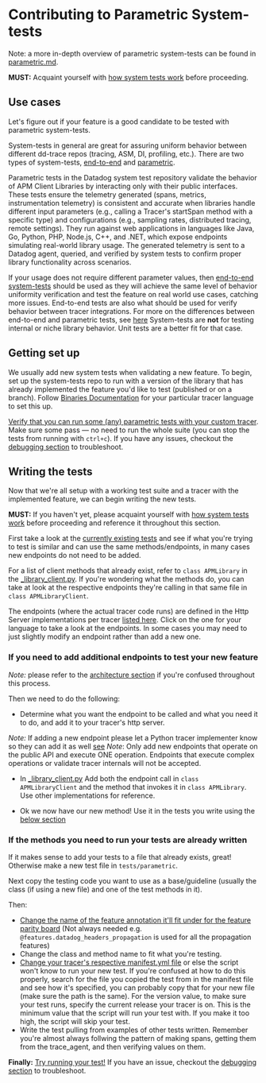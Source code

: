 # Contributing to Parametric System-tests

Note: a more in-depth overview of parametric system-tests can be found in [parametric.md](parametric.md).

**MUST:** Acquaint yourself with [how system tests work](parametric.md#architecture-how-system-tests-work) before proceeding.

## Use cases

Let's figure out if your feature is a good candidate to be tested with parametric system-tests.

System-tests in general are great for assuring uniform behavior between different dd-trace repos (tracing, ASM, DI, profiling, etc.). There are two types of system-tests, [end-to-end](/docs/README.md) and [parametric](/docs/scenarios/parametric.md).

Parametric tests in the Datadog system test repository validate the behavior of APM Client Libraries by interacting only with their public interfaces. These tests ensure the telemetry generated (spans, metrics, instrumentation telemetry) is consistent and accurate when libraries handle different input parameters (e.g., calling a Tracer's startSpan method with a specific type) and configurations (e.g., sampling rates, distributed tracing, remote settings). They run against web applications in languages like Java, Go, Python, PHP, Node.js, C++, and .NET, which expose endpoints simulating real-world library usage. The generated telemetry is sent to a Datadog agent, queried, and verified by system tests to confirm proper library functionality across scenarios.

If your usage does not require different parameter values, then [end-to-end system-tests](/docs/README.md) should be used as they will achieve the same level of behavior uniformity verification and test the feature on real world use cases, catching more issues. End-to-end tests are also what should be used for verify behavior between tracer integrations.
For more on the differences between end-to-end and parametric tests, see [here](/docs/scenarios/README.md#scenarios)
System-tests are **not** for testing internal or niche library behavior. Unit tests are a better fit for that case.

## Getting set up

We usually add new system tests when validating a new feature. To begin, set up the system-tests repo to run with a version of the library that has already implemented the feature you'd like to test (published or on a branch).
Follow [Binaries Documentation](../execute/binaries.md) for your particular tracer language to set this up.

[Verify that you can run some (any) parametric tests with your custom tracer](parametric.md#running-the-tests). Make sure some pass — no need to run the whole suite (you can stop the tests from running with `ctrl+c`). If you have any issues, checkout the [debugging section](parametric.md#debugging) to troubleshoot.

## Writing the tests

Now that we're all setup with a working test suite and a tracer with the implemented feature, we can begin writing the new tests.

**MUST:** If you haven't yet, please acquaint yourself with [how system tests work](parametric.md#architecture-how-system-tests-work) before proceeding and reference it throughout this section.

First take a look at the [currently existing tests](/tests/parametric) and see if what you're trying to test is similar and can use the same methods/endpoints, in many cases new endpoints do not need to be added.

For a list of client methods that already exist, refer to `class APMLibrary` in the [_library_client.py](/utils/parametric/_library_client.py). If you're wondering what the methods do, you can take at look at the respective endpoints they're calling in that same file in `class APMLibraryClient`.

The endpoints (where the actual tracer code runs) are defined in the Http Server implementations per tracer [listed here](parametric.md#http-server-implementations). Click on the one for your language to take a look at the endpoints. In some cases you may need to just slightly modify an endpoint rather than add a new one.

### If you need to add additional endpoints to test your new feature

*Note:* please refer to the [architecture section](parametric.md#architecture-how-system-tests-work) if you're confused throughout this process.

Then we need to do the following:

* Determine what you want the endpoint to be called and what you need it to do, and add it to your tracer's http server.

*Note:* If adding a new endpoint please let a Python tracer implementer know so they can add it as well [see](parametric.md#shared-interface)
*Note*: Only add new endpoints that operate on the public API and execute ONE operation. Endpoints that execute complex operations or validate tracer internals will not be accepted.
* In [_library_client.py](/utils/parametric/_library_client.py) Add both the endpoint call in `class APMLibraryClient` and the method that invokes it in `class APMLibrary`. Use other implementations for reference.

* Ok we now have our new method! Use it in the tests you write using the [below section](#if-the-methods-you-need-to-run-your-tests-are-already-written)

### If the methods you need to run your tests are already written

If it makes sense to add your tests to a file that already exists, great! Otherwise make a new test file in `tests/parametric`.

Next copy the testing code you want to use as a base/guideline (usually the class (if using a new file) and one of the test methods in it).

Then:

* [Change the name of the feature annotation it'll fit under for the feature parity board](/docs/edit/features.md) (Not always needed e.g. `@features.datadog_headers_propagation` is used for all the propagation features)
* Change the class and method name to fit what you're testing.
* [Change your tracer's respective manifest.yml file](/docs/edit/manifest.md) or else the script won't know to run your new test. If you're confused at how to do this properly, search for the file you copied the test from in the manifest file and see how it's specified, you can probably copy that for your new file (make sure the path is the same).
For the version value, to make sure your test runs, specify the current release your tracer is on. This is the minimum value that the script will run your test with. If you make it too high, the script will skip your test.
* Write the test pulling from examples of other tests written. Remember you're almost always follwing the pattern of making spans, getting them from the trace_agent, and then verifying values on them.

**Finally:**
[Try running your test!](parametric.md#running-the-tests)
If you have an issue, checkout the [debugging section](parametric.md#debugging) to troubleshoot.
